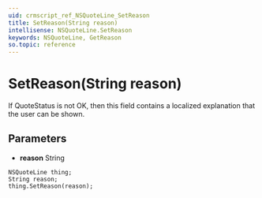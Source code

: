 ```yaml
---
uid: crmscript_ref_NSQuoteLine_SetReason
title: SetReason(String reason)
intellisense: NSQuoteLine.SetReason
keywords: NSQuoteLine, GetReason
so.topic: reference
---
```


# SetReason(String reason)

If QuoteStatus is not OK, then this field contains a localized explanation that the user can be shown.

## Parameters

* **reason** String

```crmscript
NSQuoteLine thing;
String reason;
thing.SetReason(reason);
```

